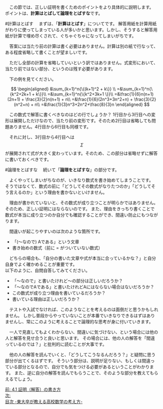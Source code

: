 <!--
4.2 正しい証明を書くポイント -東大卒が教える高校数学の考え方-
-->

　この節では、正しい証明を書くためのポイントをより具体的に説明します。
ポイントは、**計算はとばして論理をとばすな**です。

#計算はとばす
　まずは、「**計算はとばす**」についてです。
解答用紙を計算用紙がわりに使ってしまっている人が多いかと思います。しかし、そうすると解答用紙が計算で埋め尽くされて、ぐちゃぐちゃになってしまいがちです。

　答案には当たり前の計算は書く必要はありません。計算は別の紙で行なって、ある程度省略して書くことが望ましいです。

　ただし全部の計算を省略していいという訳ではありません。式変形において、当たり前ではない部分、というのは残す必要があります。


　下の例を見てください。

$$
\begin{aligned}
&\sum_{k=1}^n{\{(k+1)^2 + k\}} \\
=&\sum_{k=1}^n{\{k^2+2k+1 + k\}}\\
=&\sum_{k=1}^n{\{k^2+3k+1 \}}\\
=&\frac{1}{6}n(n+1)(2n+1) + \frac{3}{2}n(n+1) + n\\
=&\frac{1}{6}(2n^3+3n^2+n) + \frac{3}{2}(n^2+n) + n\\
=&\frac{1}{3}n^3+2n^2+\frac{8}{3}n
\end{aligned}
$$

　この数式で解答に書くべきなのはどの行でしょうか？ 1行目から3行目への変形は展開しただけなので、当たり前の変形です。そのため2行目は省略しても問題ありません。4行目から6行目も同様です。

　それに対し、3行目から4行目へは$$ \Sigma$$ が展開されて式が大きく変わっています。そのため、この部分は省略せずに解答に書いておくべきです。

#論理をとばすな
　続いて「**論理をとばすな**」の部分です。

　よくやってしまいがちなのが、いきなり数式を書き始めてしまうことです。
そうではなくて、数式の前に「どうしてその数式がなりたつのか」「どうしてそう言えるのか」という理由を書かないといけません。

　理由が書かれていないと、その数式が成り立つことが明らかではありません。そのため、正しい証明にはならないのです。
また、理由をきっちり書くことで数式が本当に成り立つのか自分でも確認することができ、間違い防止にもつながります。

　間違いが起こりやすいのは次のような箇所です。

* 「(〜なので) Aである」という文章
* 書き始めの数式（前に = がついていない数式）

　どちらの場合も、「自分の書いた文章や式が本当に合っているかな？」と自分自身でよく確かめることが重要です。  
以下のように、自問自答してみてください。

* 「〜なので」と書いたけれど〜の部分は正しいだろうか？  
* 「〜なのでAである」と書いたけれどAにはならない場合はないだろうか？  
* この数式が成り立つ理由を書いているだろうか？  
* 書いている理由は正しいだろうか？

　テストや入試でなければ、このようなことを考えるのは面倒だと思うかもしれません。
しかし普段からやっていないことが本番でいきなりできるはずはありませんし、常にこのように考えることで論理的な思考が身に付いていきます。

　一人で見直してもよくわからない、間違いに気づけない、という場合には他の人と解答を見せ合うと良いと思います。
その場合には、他の人の解答を「間違っているのでは？」と批判的に読むことが大事です。

　他の人の解答を読んでいくと、「どうしてこうなるんだろう？」と疑問に思う部分が出てくるはずです。
そういう部分は、説明が足りない、もしくは間違っている部分となるので、自分でも気をつける必要があるということがわかります。
また、逆に自分の解答を読んでもらうことで、そのような部分を教えてもらえるでしょう。

[前: 4.1 証明（解答）の書き方](http://tarukosu.hatenablog.com/entry/2016/09/23/122753)    
[次: ]()  
[目次 -東大卒が教える高校数学の考え方-](http://tarukosu.hatenablog.com/entry/2016/07/08/123511)  

